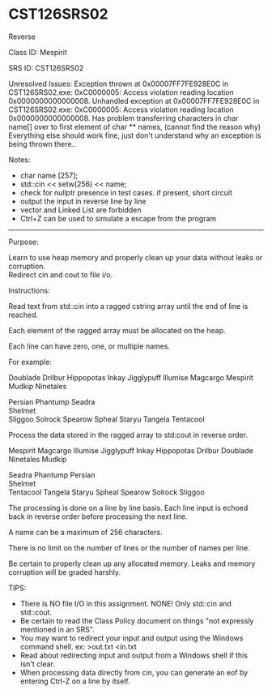 # CST126SRS02
Reverse


Class ID: Mespirit

SRS ID: CST126SRS02

Unresolved Issues:  Exception thrown at 0x00007FF7FE928E0C in CST126SRS02.exe: 0xC0000005: Access violation reading location 0x0000000000000008.
					Unhandled exception at 0x00007FF7FE928E0C in CST126SRS02.exe: 0xC0000005: Access violation reading location 0x0000000000000008.
					Has problem transferring characters in char name[] over to first element of char ** names, (cannot find the reason why)
					Everything else should work fine, just don't understand why an exception is being thrown there..

Notes:  

- char name [257];
- std::cin << setw(256) << name;
- check for nullptr presence in test cases. if present, short circuit
- output the input in reverse line by line
- vector and Linked List are forbidden
- Ctrl+Z can be used to simulate a escape from the program

---

Purpose:  

Learn to use heap memory and properly clean up your data without leaks or corruption.  
Redirect cin and cout to file i/o.

Instructions:  

Read text from std::cin into a ragged cstring array until the end of line is reached.  

Each element of the ragged array must be allocated on the heap.  

Each line can have zero, one, or multiple names.  

For example:  

Doublade Drilbur Hippopotas Inkay Jigglypuff lllumise Magcargo Mespirit  
Mudkip Ninetales  
  
Persian Phantump Seadra  
Shelmet  
Sliggoo Solrock Spearow Spheal Staryu Tangela Tentacool  

Process the data stored in the ragged array to std:cout in reverse order.

Mespirit Magcargo lllumise Jigglypuff Inkay Hippopotas Drilbur Doublade  
Ninetales Mudkip 
  
Seadra Phantump Persian  
Shelmet  
Tentacool Tangela Staryu Spheal Spearow Solrock Sliggoo  

The processing is done on a line by line basis. Each line input is echoed back in reverse order before processing the next line. 

A name can be a maximum of 256 characters.  

There is no limit on the number of lines or the number of names per line.  

Be certain to properly clean up any allocated memory. Leaks and memory corruption will be graded harshly.  

TIPS: 
- There is NO file I/O in this assignment. NONE!  Only std::cin and std::cout. 
- Be certain to read the Class Policy document on things "not expressly mentioned in an SRS". 
- You may want to redirect your input and output using the Windows command shell. ex: >out.txt <in.txt 
- Read about redirecting input and output from a Windows shell if this isn't clear. 
- When processing data directly from cin, you can generate an eof by entering Ctrl-Z on a line by itself. 


